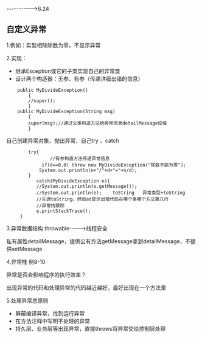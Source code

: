 ---------->6.24

## 自定义异常

1.例如：实型相除除数为零，不显示异常

2.实现：

- 继承Exception或它的子类实现自己的异常类
- 设计两个构造器：无参、有参（传递详细出错的信息）

~~~
	public MyDivideException()
		{
		//super();
		}
	public MyDivideException(String msg)
		{
		super(msg);//通过父类构造方法给异常信息detailMessage设值
		}		
~~~

自己创建异常对象、抛出异常，自己try 、catch

~~~
		try{            
				//有参构造方法传递异常信息                                     
		   	 if(d==0.0) throw new MyDivideException("除数不能为零");  
	    	System.out.println(n+"/"+d+"="+n/d);                           
	 	}      
	       catch(MyDivideException e){
           //System.out.println(e.getMessage());
           //System.out.println(e);    toString   异常类型+toString
           //先调toString，然后at显示出错代码在哪个类哪个方法第几行
           //异常栈跟踪
	       e.printStackTrace(); 
	 }                    
~~~

3.异常数据结构  throwable---->线程安全

私有属性detailMessage，提供公有方法getMessage拿到detailMessage，不提供setMessage

4.异常栈    例8-10

异常是否会影响程序的执行效率？

出现异常的代码和处理异常的代码越近越好，最好出现在一个方法里

5.处理异常总原则

- 屏蔽编译异常，找到运行异常
- 在方法注释中写明不处理的异常
- 持久层、业务层等出现异常，直接throws将异常交给控制层处理


